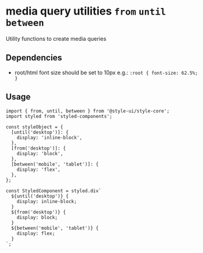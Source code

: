 # media query utilities `from` `until` `between`

Utility functions to create media queries

## Dependencies

- root/html font size should be set to 10px e.g.:
  `:root { font-size: 62.5%; }`

## Usage

```
import { from, until, between } from '@style-ui/style-core';
import styled from 'styled-components';

const styleObject = {
  [until('desktop')]: {
    display: 'inline-block',
  },
  [from('desktop')]: {
    display: 'block',
  },
  [between('mobile', 'tablet')]: {
    display: 'flex',
  },
};

const StyledComponent = styled.div`
  ${until('desktop')} {
    display: inline-block;
  }
  ${from('desktop')} {
    display: block;
  }
  ${between('mobile', 'tablet')} {
    display: flex;
  }
`;
```
